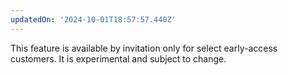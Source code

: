 ```yaml
---
updatedOn: '2024-10-01T18:57:57.440Z'
---
```


<Admonition type="comingSoon" title="Feature coming soon">
This feature is available by invitation only for select early-access customers. It is experimental and subject to change.
</Admonition>
